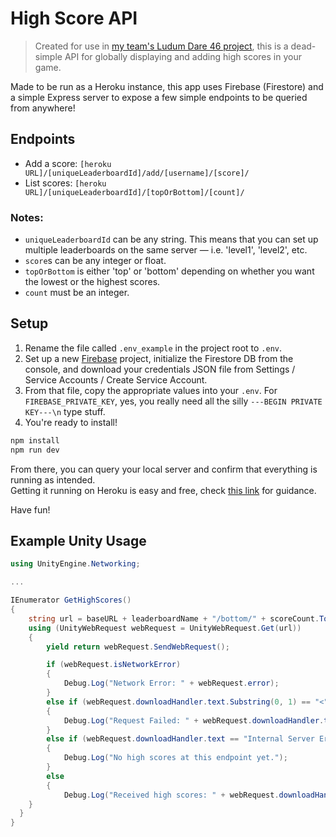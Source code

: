 # High Score API

> Created for use in [my team's Ludum Dare 46 project](https://ldjam.com/events/ludum-dare/46/final-flower-petals-of-a-lost-age), this is a dead-simple API for globally displaying and adding high scores in your game.

Made to be run as a Heroku instance, this app uses Firebase (Firestore) and a simple Express server to expose a few simple endpoints to be queried from anywhere!

## Endpoints

- Add a score: `[heroku URL]/[uniqueLeaderboardId]/add/[username]/[score]/`
- List scores: `[heroku URL]/[uniqueLeaderboardId]/[topOrBottom]/[count]/`

### Notes:
- `uniqueLeaderboardId` can be any string. This means that you can set up multiple leaderboards on the same server — i.e. 'level1', 'level2', etc.
- `score`s can be any integer or float.
- `topOrBottom` is either 'top' or 'bottom' depending on whether you want the lowest or the highest scores.
- `count` must be an integer.

## Setup

1. Rename the file called `.env_example` in the project root to `.env`.
1. Set up a new [Firebase](https://firebase.google.com/) project, initialize the Firestore DB from the console, and download your credentials JSON file from Settings / Service Accounts / Create Service Account.
1. From that file, copy the appropriate values into your `.env`. For `FIREBASE_PRIVATE_KEY`,  yes, you really need all the silly `---BEGIN PRIVATE KEY---\n` type stuff.
1. You're ready to install!
```bash
npm install
npm run dev
```

From there, you can query your local server and confirm that everything is running as intended.  
Getting it running on Heroku is easy and free, check [this link](https://devcenter.heroku.com/articles/deploying-nodejs) for guidance.

Have fun!


## Example Unity Usage

```c#
using UnityEngine.Networking;

...

IEnumerator GetHighScores()
{
	string url = baseURL + leaderboardName + "/bottom/" + scoreCount.ToString() + '/';
	using (UnityWebRequest webRequest = UnityWebRequest.Get(url))
	{
		yield return webRequest.SendWebRequest();

		if (webRequest.isNetworkError)
		{
			Debug.Log("Network Error: " + webRequest.error);
		}
		else if (webRequest.downloadHandler.text.Substring(0, 1) == "<" || webRequest.downloadHandler.text == "Forbidden")
		{
			Debug.Log("Request Failed: " + webRequest.downloadHandler.text);
		}
		else if (webRequest.downloadHandler.text == "Internal Server Error")
		{
			Debug.Log("No high scores at this endpoint yet.");
		}
		else
		{
			Debug.Log("Received high scores: " + webRequest.downloadHandler.text);
    }
  }
}
```
